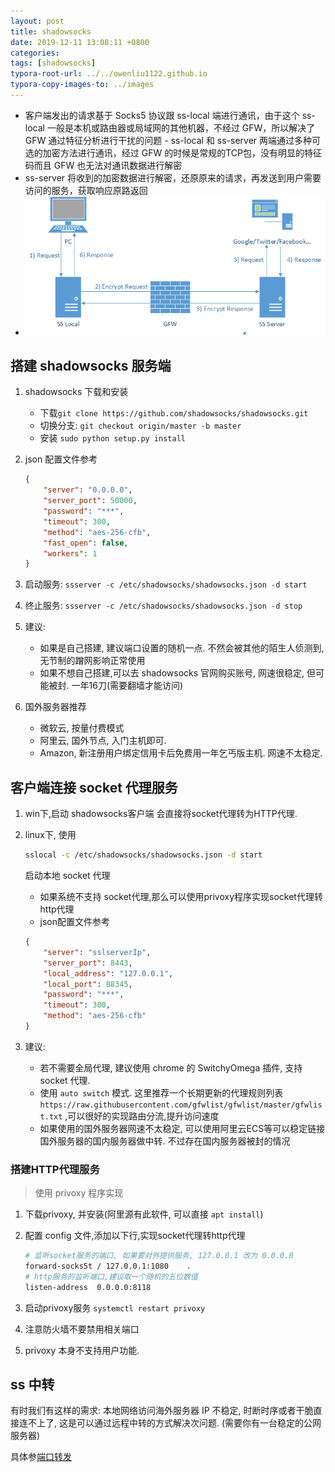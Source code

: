 ```yaml
---
layout: post
title: shadowsocks
date: 2019-12-11 13:08:11 +0800
categories:
tags: [shadowsocks]
typora-root-url: ../../owenliu1122.github.io
typora-copy-images-to: ../images
---
```


- 客户端发出的请求基于 Socks5 协议跟 ss-local 端进行通讯，由于这个 ss-local 一般是本机或路由器或局域网的其他机器，不经过 GFW，所以解决了 GFW 通过特征分析进行干扰的问题 - ss-local 和 ss-server 两端通过多种可选的加密方法进行通讯，经过 GFW 的时候是常规的TCP包，没有明显的特征码而且 GFW 也无法对通讯数据进行解密
- ss-server 将收到的加密数据进行解密，还原原来的请求，再发送到用户需要访问的服务，获取响应原路返回
- ![shadowsocks](/images/shadowsocks.png)

## 搭建 shadowsocks 服务端

1. shadowsocks 下载和安装

   - 下载`git clone https://github.com/shadowsocks/shadowsocks.git`
   - 切换分支: `git checkout origin/master -b master`
   - 安装 `sudo python setup.py install`

2. json 配置文件参考

   ``` json
   {
       "server": "0.0.0.0",
       "server_port": 50000,
       "password": "***",
       "timeout": 300,
       "method": "aes-256-cfb",
       "fast_open": false,
       "workers": 1
   }
   ```

3. 启动服务: `ssserver -c /etc/shadowsocks/shadowsocks.json -d start`

4. 终止服务: `ssserver -c /etc/shadowsocks/shadowsocks.json -d stop`

5. 建议:

   - 如果是自己搭建, 建议端口设置的随机一点. 不然会被其他的陌生人侦测到, 无节制的蹭网影响正常使用
   - 如果不想自己搭建,可以去 shadowsocks 官网购买账号, 网速很稳定, 但可能被封. 一年16刀(需要翻墙才能访问)

6. 国外服务器推荐

   - 微软云, 按量付费模式
   - 阿里云, 国外节点, 入门主机即可.
   - Amazon, 新注册用户绑定信用卡后免费用一年乞丐版主机. 网速不太稳定.

## 客户端连接 socket 代理服务

1. win下,启动 shadowsocks客户端 会直接将socket代理转为HTTP代理.

2. linux下, 使用

   ``` bash
   sslocal -c /etc/shadowsocks/shadowsocks.json -d start
   ```

   启动本地 socket 代理

   - 如果系统不支持 socket代理,那么可以使用privoxy程序实现socket代理转http代理
   - json配置文件参考

   ``` json
   {
       "server": "sslserverIp",
       "server_port": 8443,
       "local_address": "127.0.0.1",
       "local_port": 88345,
       "password": "***",
       "timeout": 300,
       "method": "aes-256-cfb"
   }
   ```

3. 建议:

   - 若不需要全局代理, 建议使用 chrome 的 SwitchyOmega 插件, 支持 socket 代理.
   - 使用 `auto switch` 模式. 这里推荐一个长期更新的代理规则列表 `https://raw.githubusercontent.com/gfwlist/gfwlist/master/gfwlist.txt` ,可以很好的实现路由分流,提升访问速度
   - 如果使用的国外服务器网速不太稳定, 可以使用阿里云ECS等可以稳定链接国外服务器的国内服务器做中转. 不过存在国内服务器被封的情况

### 搭建HTTP代理服务

> 使用 privoxy 程序实现

1. 下载privoxy, 并安装(阿里源有此软件, 可以直接 `apt install`)

2. 配置 config 文件,添加以下行,实现socket代理转http代理

   ``` bash
   # 监听socket服务的端口, 如果要对外提供服务, 127.0.0.1 改为 0.0.0.0
   forward-socks5t / 127.0.0.1:1080    .
   # http服务的监听端口,建议取一个随机的五位数值
   listen-address  0.0.0.0:8118
   ```

3. 启动privoxy服务 `systemctl restart privoxy`

4. 注意防火墙不要禁用相关端口

5. privoxy 本身不支持用户功能.

## ss 中转

有时我们有这样的需求: 本地网络访问海外服务器 IP 不稳定, 时断时序或者干脆直接连不上了, 这是可以通过远程中转的方式解决次问题. (需要你有一台稳定的公网服务器)

具体参[端口转发](2019-11-27-Linux-端口转发方案合集)
